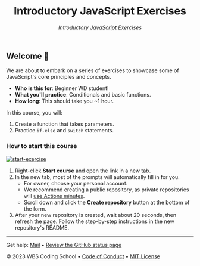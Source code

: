<header>

<!--
  <<< Author notes: Course header >>>
  Read <https://skills.github.com/quickstart> for more information about how to build courses using this template.
  Include a 1280×640 image, course name in sentence case, and a concise description in emphasis.
  In your repository settings: enable template repository, add your 1280×640 social image, auto delete head branches.
  Next to "About", add description & tags; disable releases, packages, & environments.
  Add your open source license, GitHub uses the MIT license.
-->

# Introductory JavaScript Exercises

_Introductory JavaScript Exercises_

</header>

<!--
  <<< Author notes: Course start >>>
  Include start button, a note about Actions minutes,
  and tell the learner why they should take the course.
-->

## Welcome :wave:

We are about to embark on a series of exercises to showcase some of JavaScript's core principles and concepts.

- **Who is this for**: Beginner WD student!
- **What you'll practice**: Conditionals and basic functions.
- **How long**: This should take you ~1 hour.

In this course, you will:

1. Create a function that takes parameters.
2. Practice `if-else` and `switch` statements.

### How to start this course

<!-- For start course, run in JavaScript:
'https://github.com/new?' + new URLSearchParams({
  template_owner: 'WBSCodingSchool',
  template_name: 'Intro-to-JS',
  owner: '@me',
  name: 'WBSCodingSchool-Intro-to-JS',
  description: 'My clone repository',
  visibility: 'public',
}).toString()
-->

[![start-exercise](https://user-images.githubusercontent.com/1221423/235727646-4a590299-ffe5-480d-8cd5-8194ea184546.svg)](https://github.com/new?template_owner=WBSCodingSchool&template_name=Intro-to-JS&owner=%40me&name=WBSCodingSchool-Intro-to-JS&description=My+clone+repository&visibility=public)

1. Right-click **Start course** and open the link in a new tab.
2. In the new tab, most of the prompts will automatically fill in for you.
   - For owner, choose your personal account.
   - We recommend creating a public repository, as private repositories will [use Actions minutes](https://docs.github.com/en/billing/managing-billing-for-github-actions/about-billing-for-github-actions).
   - Scroll down and click the **Create repository** button at the bottom of the form.
3. After your new repository is created, wait about 20 seconds, then refresh the page. Follow the step-by-step instructions in the new repository's README.

<footer>

<!--
  <<< Author notes: Footer >>>
  Add a link to get support, GitHub status page, code of conduct, license link.
-->

---

Get help: [Mail](mailto:jorge.paul@wbscodingschool.com) &bull; [Review the GitHub status page](https://www.githubstatus.com/)

&copy; 2023 WBS Coding School &bull; [Code of Conduct](https://www.contributor-covenant.org/version/2/1/code_of_conduct/code_of_conduct.md) &bull; [MIT License](https://gh.io/mit)

</footer>

